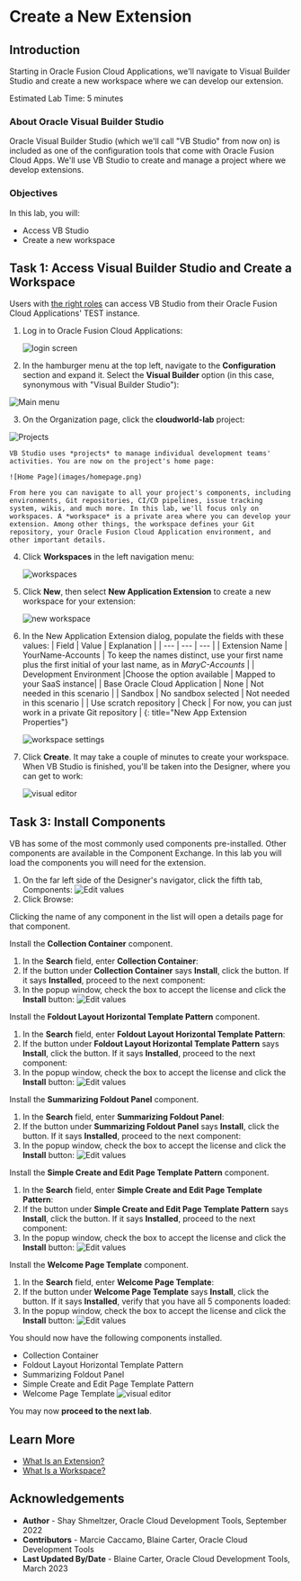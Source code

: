 # Create a New Extension

## Introduction

Starting in Oracle Fusion Cloud Applications, we'll navigate to Visual Builder Studio and create a new workspace where we can develop our extension.

Estimated Lab Time: 5 minutes

### About Oracle Visual Builder Studio
Oracle Visual Builder Studio (which we'll call "VB Studio" from now on) is included as one of the configuration tools that come with Oracle Fusion Cloud Apps. We'll use VB Studio to create and manage a project where we develop extensions.

### Objectives

In this lab, you will:
* Access VB Studio
* Create a new workspace


## Task 1: Access Visual Builder Studio and Create a Workspace

Users with [the right roles](https://docs.oracle.com/en/cloud/paas/visual-builder/visualbuilder-administration/set-vb-studio-extend-oracle-cloud-applications.html#GUID-DF0D4F76-D26A-46B5-B8E5-68D7FDD1E475) can access VB Studio from their Oracle Fusion Cloud Applications' TEST instance.

1. Log in to Oracle Fusion Cloud Applications:

	![login screen](images/login.png)

2. In the hamburger menu at the top left, navigate to the **Configuration** section and expand it. Select the **Visual Builder** option (in this case, synonymous with "Visual Builder Studio"):

  ![Main menu](images/menu.png)

3. On the Organization page, click the **cloudworld-lab** project:

  ![Projects](images/projects.png)

	VB Studio uses *projects* to manage individual development teams' activities. You are now on the project's home page:

	![Home Page](images/homepage.png)

	From here you can navigate to all your project's components, including environments, Git repositories, CI/CD pipelines, issue tracking system, wikis, and much more. In this lab, we'll focus only on workspaces. A *workspace* is a private area where you can develop your extension. Among other things, the workspace defines your Git repository, your Oracle Fusion Cloud Application environment, and other important details.

4. Click **Workspaces** in the left navigation menu:

	![workspaces](images/workspace.png)

5. Click **New**, then select **New Application Extension** to create a new workspace for your extension:

	![new workspace](images/newworkspace.png)

6. In the New Application Extension dialog, populate the fields with these values:
| Field | Value | Explanation |
| --- | --- | --- |
| Extension Name | YourName-Accounts | To keep the names distinct, use your first name plus the first initial of your last name, as in *MaryC-Accounts* |
| Development Environment |Choose the option available | Mapped to your SaaS instance|
| Base Oracle Cloud Application | None | Not needed in this scenario |
| Sandbox | No sandbox selected | Not needed in this scenario |
| Use scratch repository | Check | For now, you can just work in a private Git repository |
{: title="New App Extension Properties"}

	![workspace settings](images/workspacesettings.png)

7. Click **Create**.  It may take a couple of minutes to create your workspace.  When VB Studio is finished, you'll be taken into the Designer, where you can get to work:

	![visual editor](images/results.png)

## Task 3: Install Components

VB has some of the most commonly used components pre-installed.  Other components are available in the Component Exchange.  In this lab you will load the components you will need for the extension.

1. On the far left side of the Designer's navigator, click the fifth tab, Components:
![Edit values](images/OpenComponentsTab.png)
2. Click Browse:

Clicking the name of any component in the list will open a details page for that component.

Install the **Collection Container** component.
1. In the **Search** field, enter **Collection Container**:
2. If the button under **Collection Container** says **Install**, click the button.  If it says **Installed**, proceed to the next component:
3. In the popup window, check the box to accept the license and click the **Install** button:
![Edit values](images/InstallCollectionContainer.png)

Install the **Foldout Layout Horizontal Template Pattern** component.
1. In the **Search** field, enter **Foldout Layout Horizontal Template Pattern**:
2. If the button under **Foldout Layout Horizontal Template Pattern** says **Install**, click the button.  If it says **Installed**, proceed to the next component:
3. In the popup window, check the box to accept the license and click the **Install** button:
![Edit values](images/InstallFoldoutLayoutHorizontalTemplatePattern.png)

Install the **Summarizing Foldout Panel** component.
1. In the **Search** field, enter **Summarizing Foldout Panel**:
2. If the button under **Summarizing Foldout Panel** says **Install**, click the button.  If it says **Installed**, proceed to the next component:
3. In the popup window, check the box to accept the license and click the **Install** button:
![Edit values](images/InstallSummarizingFoldoutPanel.png)

Install the **Simple Create and Edit Page Template Pattern** component.
1. In the **Search** field, enter **Simple Create and Edit Page Template Pattern**:
2. If the button under **Simple Create and Edit Page Template Pattern** says **Install**, click the button.  If it says **Installed**, proceed to the next component:
3. In the popup window, check the box to accept the license and click the **Install** button:
![Edit values](images/InstallSimpleCreateEditPageTemplatePattern.png)

Install the **Welcome Page Template** component.
1. In the **Search** field, enter **Welcome Page Template**:
2. If the button under **Welcome Page Template** says **Install**, click the button.  If it says **Installed**, verify that you have all 5 components loaded:
3. In the popup window, check the box to accept the license and click the **Install** button:
![Edit values](images/InstallWelcomePageTemplate.png)

You should now have the following components installed.
* Collection Container
* Foldout Layout Horizontal Template Pattern
* Summarizing Foldout Panel
* Simple Create and Edit Page Template Pattern
* Welcome Page Template
![visual editor](images/InstalledComponents.png)

You may now **proceed to the next lab**.

## Learn More

* [What Is an Extension?](https://docs.oracle.com/en/cloud/paas/visual-builder/visualbuilder-building-appui/basics.html#GUID-A729A4FB-CD2E-48C8-BDE3-577DEE835332)
* [What Is a Workspace?](https://docs.oracle.com/en/cloud/paas/visual-builder/visualbuilder-building-appui/basics.html#GUID-8E1EF322-51B5-4411-BAAA-F2AB3796C8FB)

## Acknowledgements
* **Author** - Shay Shmeltzer, Oracle Cloud Development Tools, September 2022
* **Contributors** -  Marcie Caccamo, Blaine Carter, Oracle Cloud Development Tools
* **Last Updated By/Date** - Blaine Carter, Oracle Cloud Development Tools, March 2023
